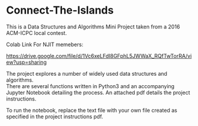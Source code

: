 # Connect-The-Islands
This is a Data Structures and Algorithms Mini Project taken from a 2016 ACM-ICPC local contest.

Colab Link For NJIT memebers:


https://drive.google.com/file/d/1Vc6xeLFdI8GFphL5JWWaX_RQfTwTorRA/view?usp=sharing

The project explores a number of widely used data structures and algorithms.  
There are several functions written in Python3 and an accompanying Jupyter Notebook detailing the process.
An attached pdf details the project instructions.


To run the notebook, replace the text file with your own file created as specified in the project instructions pdf.
